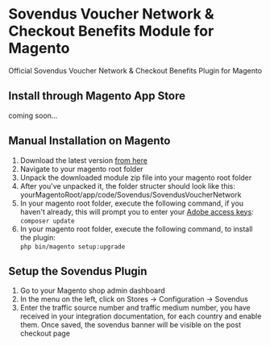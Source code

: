 # Sovendus Voucher Network & Checkout Benefits Module for Magento
Official Sovendus Voucher Network & Checkout Benefits Plugin for Magento

## Install through Magento App Store
coming soon...
## Manual Installation on Magento

1. Download the latest version [from here](https://raw.githubusercontent.com/Sovendus-GmbH/Sovendus-Magento-Voucher-Network-and-Checkout-Benefits-Plugin/main/releases/sovendus-magento-voucher-network-checkout-benefits-module-latest.zip)
2. Navigate to your magento root folder
3. Unpack the downloaded module zip file into your magento root folder
4. After you've unpacked it, the folder structer should look like this: yourMagentoRoot/app/code/Sovendus/SovendusVoucherNetwork
5. In your magento root folder, execute the following command, if you haven't already, this will prompt you to enter your [Adobe access keys](https://experienceleague.adobe.com/docs/commerce-operations/installation-guide/prerequisites/authentication-keys.html): \
    `composer update`
5. In your magento root folder, execute the following command, to install the plugin: \
    `php bin/magento setup:upgrade`


## Setup the Sovendus Plugin

1. Go to your Magento shop admin dashboard
2. In the menu on the left, click on Stores -> Configuration -> Sovendus
3. Enter the traffic source number and traffic medium number, you have received in your integration documentation, for each country and enable them. Once saved, the sovendus banner will be visible on the post checkout page